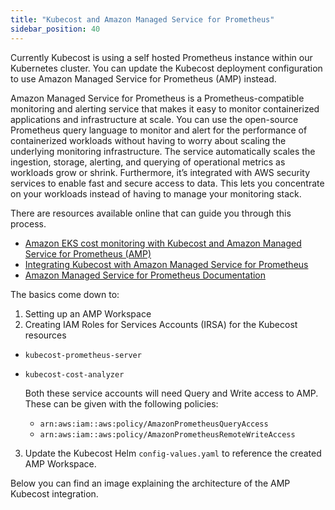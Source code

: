 ```yaml
---
title: "Kubecost and Amazon Managed Service for Prometheus"
sidebar_position: 40
---
```


Currently Kubecost is using a self hosted Prometheus instance within our Kubernetes cluster. You can update the Kubecost deployment configuration to use Amazon Managed Service for Prometheus (AMP) instead.

Amazon Managed Service for Prometheus is a Prometheus-compatible monitoring and alerting service that makes it easy to monitor containerized applications and infrastructure at scale. You can use the open-source Prometheus query language to monitor and alert for the performance of containerized workloads without having to worry about scaling the underlying monitoring infrastructure. The service automatically scales the ingestion, storage, alerting, and querying of operational metrics as workloads grow or shrink. Furthermore, it’s integrated with AWS security services to enable fast and secure access to data. This lets you concentrate on your workloads instead of having to manage your monitoring stack.

There are resources available online that can guide you through this process.

- [Amazon EKS cost monitoring with Kubecost and Amazon Managed Service for Prometheus (AMP)](https://blog.kubecost.com/blog/aws-amp-kubecost-integration/)
- [Integrating Kubecost with Amazon Managed Service for Prometheus](https://aws.amazon.com/blogs/mt/integrating-kubecost-with-amazon-managed-service-for-prometheus/)
- [Amazon Managed Service for Prometheus Documentation](https://docs.aws.amazon.com/prometheus/latest/userguide/integrating-kubecost.html#kubecost-set-up-amp)

The basics come down to:

1.  Setting up an AMP Workspace
2.  Creating IAM Roles for Services Accounts (IRSA) for the Kubecost resources

- `kubecost-prometheus-server`
- `kubecost-cost-analyzer`

  Both these service accounts will need Query and Write access to AMP. These can be given with the following policies:

  - `arn:aws:iam::aws:policy/AmazonPrometheusQueryAccess`
  - `arn:aws:iam::aws:policy/AmazonPrometheusRemoteWriteAccess`

3.  Update the Kubecost Helm `config-values.yaml` to reference the created AMP Workspace.

Below you can find an image explaining the architecture of the AMP Kubecost integration.
